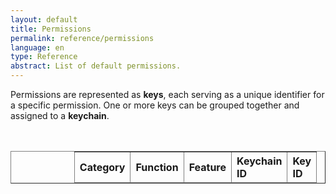 ```yaml
---
layout: default
title: Permissions
permalink: reference/permissions
language: en
type: Reference
abstract: List of default permissions.
---
```


<html lang="en">
<head>
<meta charset="UTF-8">
<meta name="viewport" content="width=device-width, initial-scale=1.0">
<title>Reference Permissions</title>
</head>
<body>
Permissions are represented as <b>keys</b>, each serving as a unique identifier for a specific permission. One or more keys can be grouped together and assigned to a <b>keychain</b>.<br>

<table style="margin:auto;padding-right:25%; padding-left:20%; margin-top:3rem;" id="excelTable" border="1">
  <thead>
  <tr>
    <th style="text-align:left">Category</th>
    <th style="text-align:left">Function</th>
    <th style="text-align:left">Feature</th>
    <th style="text-align:left">Keychain ID</th>
    <th style="text-align:left">Key ID</th>
  </tr>
</thead>
</table>

<script>
window.onload = function() {
  const xhr = new XMLHttpRequest();
  xhr.open('GET', '../../assets/excel/keys.csv', true);
  xhr.responseType = 'arraybuffer';

  xhr.onload = function() {
    if (xhr.status === 200) {
      const data = new Uint8Array(xhr.response);
      const workbook = XLSX.read(data, { type: 'array' });
      const sheet = workbook.Sheets[workbook.SheetNames[0]];
      const htmlTable = XLSX.utils.sheet_to_html(sheet);

      // Remove the first, second row
      const tableElement = document.createElement('div');
      tableElement.innerHTML = htmlTable;
      tableElement.querySelector('table').deleteRow(0);
      tableElement.querySelector('table').deleteRow(0);

      // Remove the columns
      const rows = tableElement.querySelectorAll('tr');
      rows.forEach(row => {
        row.deleteCell(3);
        row.deleteCell(3);
        row.deleteCell(3);
        row.deleteCell(3);
        row.deleteCell(3);
        row.deleteCell(3);
        row.deleteCell(3);
        row.deleteCell(3);
        row.deleteCell(4);
        row.deleteCell(5);
        row.deleteCell(6);
        row.deleteCell(5);
      });
      
      document.getElementById('excelTable').innerHTML += tableElement.innerHTML;
    } else {
      console.error('Failed to load Excel file! Status code: ' + xhr.status);
    }
  };

  xhr.onerror = function() {
    console.error('Failed to load Excel file!');
  };

  xhr.send();
};
</script>

<script src="https://cdnjs.cloudflare.com/ajax/libs/xlsx/0.18.4/xlsx.full.min.js"></script>
</body>
</html>
